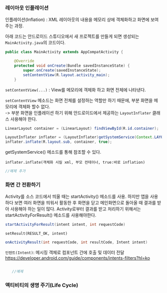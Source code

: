 ### 레이아웃 인플레이션

인플레이션(Inflation) : XML 레이아웃의 내용을 메모리 상에 객체화하고 화면에 보여주는 과정.

아래 코드는 안드로이드 스튜디오에서 새 프로젝트를 만들게 되면 생성되는 `MainActivity.java`의 코드이다.
```java
public class MainActivity extends AppCompatActivity {

    @Override
    protected void onCreate(Bundle savedInstanceState) {
        super.onCreate(savedInstanceState);
        setContentView(R.layout.activity_main);
    }
```

`setContentView(...)` : View를 메모리에 객체화 하고 화면 전체에 나타낸다.

`setContentView` 메소드는 화면 전체를 설정하는 역할만 하기 때문에, 부분 화면을 메모리에 객체화 할수 없다.
<br> -> 부분 화면을 인플레이션 하기 위해 안드로이드에서 제공하는 `LayoutInflater` 클래스 사용해야 한다.


```java
LinearLayout container = (LinearLayout) findViewById(R.id.container);

LayoutInflater inflater = (LayoutInflater)getSystemService(Context.LAYOUT_INFLATER_SERVICE);
inflater.inflate(R.layout.sub, container, true);
``` 
getSystemService() 메소드를 통해 참조할 수 있다.

`inflater.inflate(객체화 시킬 xml, 부모 컨테이너, true:바로 inflation)`

```java
//예제 추가
```


### 화면 간 전환하기

Activity를 소스 코드에서 띄울 때는 startActivity() 메소드를 사용.
하지만 앱을 사용하다 보면 여러 화면을 띄워서 활동한 후 화면을 닫고 메인화면으로 돌아올 때 결과를 받아 사용해야 하는 일이 많다.
Activity로부터 결과를 받고 처리하기 위해서는 startActivityForResult() 메소드를 사용해야한다.


```java
startActivityForResult(intent intent, int requestCode)
```

```
setResult(RESULT_OK, intent)
```
```java
onActivityResult(int requestCode, int resultCode, Intent intent)
```

`인텐트(Intent)`: 메시징 객체로 컴포넌트 간에 호출 및 데이터 전달 https://developer.android.com/guide/components/intents-filters?hl=ko
```java

   //예제

```

### 액티비티의 생명 주기(Life Cycle)

